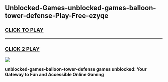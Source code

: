 
## Unblocked-Games-unblocked-games-balloon-tower-defense-Play-Free-ezyqe
<h3>
<a href="https://premium76.site?title=unblocked-games-balloon-tower-defense&ref=18A1">CLICK TO PLAY</a></h3>
<hr>

<h3>
<a href="https://premium76.site?title=unblocked-games-balloon-tower-defense&ref=18A1">CLICK 2 PLAY</a>
  
</h3>

<a href="https://premium76.site?title=unblocked-games-balloon-tower-defense&ref=18A1"><img src="https://clearcache.store/games.png"></a>


**unblocked-games-balloon-tower-defense games unblocked: Your Gateway to Fun and Accessible Online Gaming**
